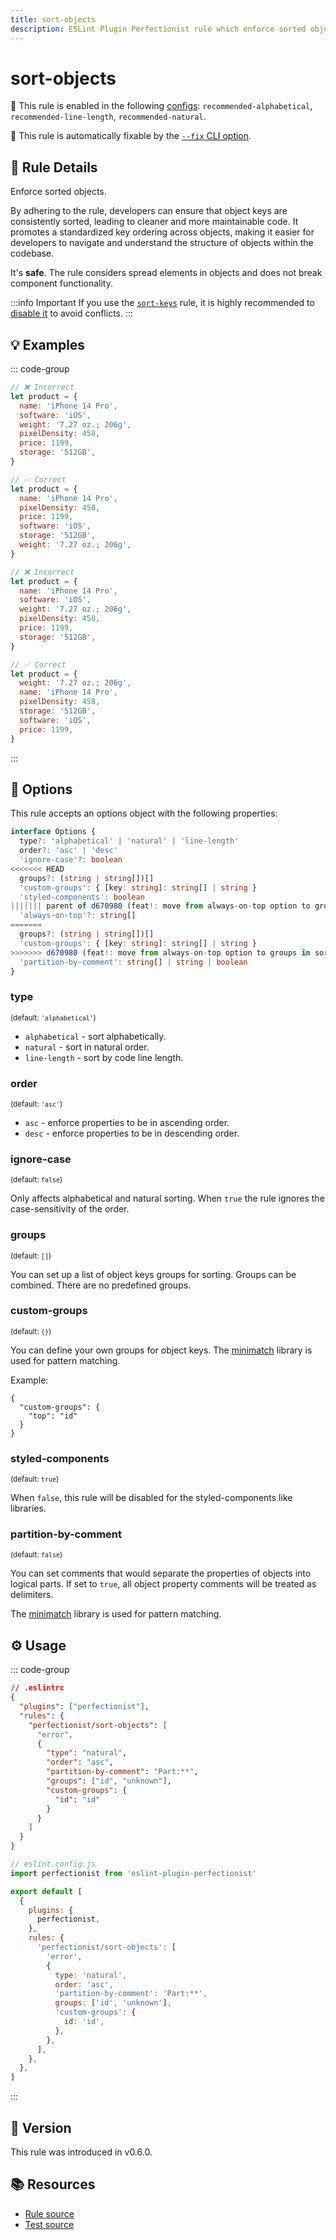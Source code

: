```yaml
---
title: sort-objects
description: ESLint Plugin Perfectionist rule which enforce sorted objects
---
```


# sort-objects

💼 This rule is enabled in the following [configs](/configs/): `recommended-alphabetical`, `recommended-line-length`, `recommended-natural`.

🔧 This rule is automatically fixable by the [`--fix` CLI option](https://eslint.org/docs/latest/user-guide/command-line-interface#--fix).

<!-- end auto-generated rule header -->

## 📖 Rule Details

Enforce sorted objects.

By adhering to the rule, developers can ensure that object keys are consistently sorted, leading to cleaner and more maintainable code. It promotes a standardized key ordering across objects, making it easier for developers to navigate and understand the structure of objects within the codebase.

It's **safe**. The rule considers spread elements in objects and does not break component functionality.

:::info Important
If you use the [`sort-keys`](https://eslint.org/docs/latest/rules/sort-keys) rule, it is highly recommended to [disable it](https://eslint.org/docs/latest/use/configure/rules#using-configuration-files-1) to avoid conflicts.
:::

## 💡 Examples

::: code-group

<!-- prettier-ignore -->
```js [Alphabetical and Natural Sorting]
// ❌ Incorrect
let product = {
  name: 'iPhone 14 Pro',
  software: 'iOS',
  weight: '7.27 oz.; 206g',
  pixelDensity: 458,
  price: 1199,
  storage: '512GB',
}

// ✅ Correct
let product = {
  name: 'iPhone 14 Pro',
  pixelDensity: 458,
  price: 1199,
  software: 'iOS',
  storage: '512GB',
  weight: '7.27 oz.; 206g',
}
```

```js [Sorting by Line Length]
// ❌ Incorrect
let product = {
  name: 'iPhone 14 Pro',
  software: 'iOS',
  weight: '7.27 oz.; 206g',
  pixelDensity: 458,
  price: 1199,
  storage: '512GB',
}

// ✅ Correct
let product = {
  weight: '7.27 oz.; 206g',
  name: 'iPhone 14 Pro',
  pixelDensity: 458,
  storage: '512GB',
  software: 'iOS',
  price: 1199,
}
```

:::

## 🔧 Options

This rule accepts an options object with the following properties:

```ts
interface Options {
  type?: 'alphabetical' | 'natural' | 'line-length'
  order?: 'asc' | 'desc'
  'ignore-case'?: boolean
<<<<<<< HEAD
  groups?: (string | string[])[]
  'custom-groups': { [key: string]: string[] | string }
  'styled-components': boolean
||||||| parent of d670980 (feat!: move from always-on-top option to groups in sort-objects rule)
  'always-on-top'?: string[]
=======
  groups?: (string | string[])[]
  'custom-groups': { [key: string]: string[] | string }
>>>>>>> d670980 (feat!: move from always-on-top option to groups in sort-objects rule)
  'partition-by-comment': string[] | string | boolean
}
```

### type

<sub>(default: `'alphabetical'`)</sub>

- `alphabetical` - sort alphabetically.
- `natural` - sort in natural order.
- `line-length` - sort by code line length.

### order

<sub>(default: `'asc'`)</sub>

- `asc` - enforce properties to be in ascending order.
- `desc` - enforce properties to be in descending order.

### ignore-case

<sub>(default: `false`)</sub>

Only affects alphabetical and natural sorting. When `true` the rule ignores the case-sensitivity of the order.

### groups

<sub>(default: `[]`)</sub>

You can set up a list of object keys groups for sorting. Groups can be combined. There are no predefined groups.

### custom-groups

<sub>(default: `{}`)</sub>

You can define your own groups for object keys. The [minimatch](https://github.com/isaacs/minimatch) library is used for pattern matching.

Example:

```
{
  "custom-groups": {
    "top": "id"
  }
}
```

### styled-components

<sub>(default: `true`)</sub>

When `false`, this rule will be disabled for the styled-components like libraries.

### partition-by-comment

<sub>(default: `false`)</sub>

You can set comments that would separate the properties of objects into logical parts. If set to `true`, all object property comments will be treated as delimiters.

The [minimatch](https://github.com/isaacs/minimatch) library is used for pattern matching.

## ⚙️ Usage

::: code-group

```json [Legacy Config]
// .eslintrc
{
  "plugins": ["perfectionist"],
  "rules": {
    "perfectionist/sort-objects": [
      "error",
      {
        "type": "natural",
        "order": "asc",
        "partition-by-comment": "Part:**",
        "groups": ["id", "unknown"],
        "custom-groups": {
          "id": "id"
        }
      }
    ]
  }
}
```

```js [Flat Config]
// eslint.config.js
import perfectionist from 'eslint-plugin-perfectionist'

export default [
  {
    plugins: {
      perfectionist,
    },
    rules: {
      'perfectionist/sort-objects': [
        'error',
        {
          type: 'natural',
          order: 'asc',
          'partition-by-comment': 'Part:**',
          groups: ['id', 'unknown'],
          'custom-groups': {
            id: 'id',
          },
        },
      ],
    },
  },
]
```

:::

## 🚀 Version

This rule was introduced in v0.6.0.

## 📚 Resources

- [Rule source](https://github.com/azat-io/eslint-plugin-perfectionist/blob/main/rules/sort-objects.ts)
- [Test source](https://github.com/azat-io/eslint-plugin-perfectionist/blob/main/test/sort-objects.test.ts)
